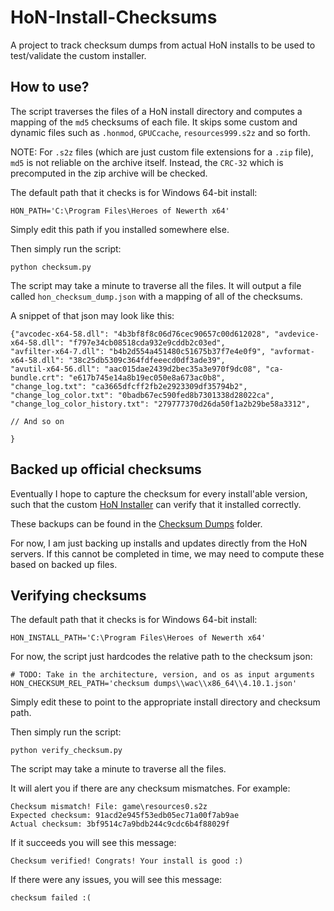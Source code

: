 # HoN-Install-Checksums
A project to track checksum dumps from actual HoN installs to be used to test/validate the custom installer.

## How to use?

The script traverses the files of a HoN install directory and computes a mapping of the `md5` checksums of each file. It skips some custom and dynamic
files such as `.honmod`, `GPUCcache`, `resources999.s2z` and so forth.

NOTE: For `.s2z` files (which are just custom file extensions for a `.zip` file), `md5` is not reliable on the archive itself. Instead, the `CRC-32` which is precomputed in the zip archive will be checked.

The default path that it checks is for Windows 64-bit install:

```
HON_PATH='C:\Program Files\Heroes of Newerth x64'
```

Simply edit this path if you installed somewhere else.

Then simply run the script:

```
python checksum.py
```

The script may take a minute to traverse all the files. It will output a file called `hon_checksum_dump.json` with a mapping of all of the checksums.

A snippet of that json may look like this:

```
{"avcodec-x64-58.dll": "4b3bf8f8c06d76cec90657c00d612028", "avdevice-x64-58.dll": "f797e34cb08518cda932e9cddb2c03ed",
"avfilter-x64-7.dll": "b4b2d554a451480c51675b37f7e4e0f9", "avformat-x64-58.dll": "38c25db5309c364fdfeeecd0df3ade39",
"avutil-x64-56.dll": "aac015dae2439d2bec35a3e970f9dc08", "ca-bundle.crt": "e617b745e14a8b19ec050e8a673ac0b8",
"change_log.txt": "ca3665dfcff2fb2e2923309df35794b2", "change_log_color.txt": "0badb67ec590fed8b7301338d28022ca",
"change_log_color_history.txt": "279777370d26da50f1a2b29be58a3312",

// And so on

}
```

## Backed up official checksums

Eventually I hope to capture the checksum for every install'able version, such that the custom [HoN Installer](https://github.com/HoN-Revival/HoN-Installer) can verify
that it installed correctly.

These backups can be found in the [Checksum Dumps](https://github.com/HoN-Revival/HoN-Install-Checksums/tree/main/checksum%20dumps) folder.

For now, I am just backing up installs and updates directly from the HoN servers. If this cannot be completed in time, we may need to compute these based on backed up
files.

## Verifying checksums

The default path that it checks is for Windows 64-bit install:

```
HON_INSTALL_PATH='C:\Program Files\Heroes of Newerth x64'
```

For now, the script just hardcodes the relative path to the checksum json:

```
# TODO: Take in the architecture, version, and os as input arguments
HON_CHECKSUM_REL_PATH='checksum dumps\\wac\\x86_64\\4.10.1.json'
```

Simply edit these to point to the appropriate install directory and checksum path.

Then simply run the script:

```
python verify_checksum.py
```

The script may take a minute to traverse all the files.

It will alert you if there are any checksum mismatches. For example:

```
Checksum mismatch! File: game\resources0.s2z
Expected checksum: 91acd2e945f53edb05ec71a00f7ab9ae
Actual checksum: 3bf9514c7a9bdb244c9cdc6b4f88029f
```

If it succeeds you will see this message:

```
Checksum verified! Congrats! Your install is good :)
```

If there were any issues, you will see this message:

```
checksum failed :(
```
